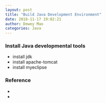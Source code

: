```yaml
--- 
layout: post 
title: "Build Java Development Environment" 
date: 2018-11-17 19:02:21 
author: Dewey Mao 
categories: Java 
--- 
```

 
 ### Install Java developmental tools
- install jdk
- install apache-tomcat
- install myeclipse
 
 
### Reference 
- <a href="" target="_blank">  </a> 
- <a href="" target="_blank">  </a> 

